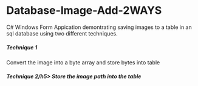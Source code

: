 Database-Image-Add-2WAYS
========================

C# Windows Form Appication demontrating saving images to a table in an sql database using two different techniques.

<h5>Technique 1</h5>
Convert the image into a byte array and store bytes into table
<h5>Technique 2/h5>
Store the image path into the table
